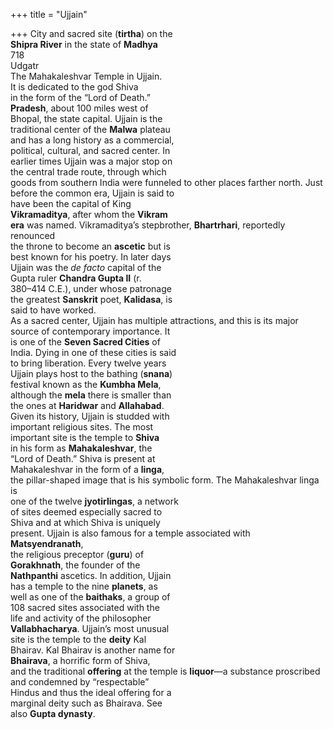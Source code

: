 +++
title = "Ujjain"

+++
City and sacred site (**tirtha**) on the  
**Shipra River** in the state of **Madhya**  
718  
Udgatr  
The Mahakaleshvar Temple in Ujjain.  
It is dedicated to the god Shiva  
in the form of the “Lord of Death.”  
**Pradesh**, about 100 miles west of  
Bhopal, the state capital. Ujjain is the  
traditional center of the **Malwa** plateau  
and has a long history as a commercial,  
political, cultural, and sacred center. In  
earlier times Ujjain was a major stop on  
the central trade route, through which  
goods from southern India were funneled to other places farther north. Just  
before the common era, Ujjain is said to  
have been the capital of King  
**Vikramaditya**, after whom the **Vikram**  
**era** was named. Vikramaditya’s stepbrother, **Bhartrhari**, reportedly renounced  
the throne to become an **ascetic** but is  
best known for his poetry. In later days  
Ujjain was the *de facto* capital of the  
Gupta ruler **Chandra Gupta II** (r.  
380–414 C.E.), under whose patronage  
the greatest **Sanskrit** poet, **Kalidasa**, is  
said to have worked.  
As a sacred center, Ujjain has multiple attractions, and this is its major  
source of contemporary importance. It  
is one of the **Seven Sacred Cities** of  
India. Dying in one of these cities is said  
to bring liberation. Every twelve years  
Ujjain plays host to the bathing (**snana**)  
festival known as the **Kumbha Mela**,  
although the **mela** there is smaller than  
the ones at **Haridwar** and **Allahabad**.  
Given its history, Ujjain is studded with  
important religious sites. The most  
important site is the temple to **Shiva**  
in his form as **Mahakaleshvar**, the  
“Lord of Death.” Shiva is present at  
Mahakaleshvar in the form of a **linga**,  
the pillar-shaped image that is his symbolic form. The Mahakaleshvar linga is  
one of the twelve **jyotirlingas**, a network  
of sites deemed especially sacred to  
Shiva and at which Shiva is uniquely  
present. Ujjain is also famous for a temple associated with **Matsyendranath**,  
the religious preceptor (**guru**) of  
**Gorakhnath**, the founder of the  
**Nathpanthi** ascetics. In addition, Ujjain  
has a temple to the nine **planets**, as  
well as one of the **baithaks**, a group of  
108 sacred sites associated with the  
life and activity of the philosopher  
**Vallabhacharya**. Ujjain’s most unusual  
site is the temple to the **deity** Kal  
Bhairav. Kal Bhairav is another name for  
**Bhairava**, a horrific form of Shiva,  
and the traditional **offering** at the temple is **liquor**—a substance proscribed  
and condemned by “respectable”  
Hindus and thus the ideal offering for a  
marginal deity such as Bhairava. See  
also **Gupta dynasty**.